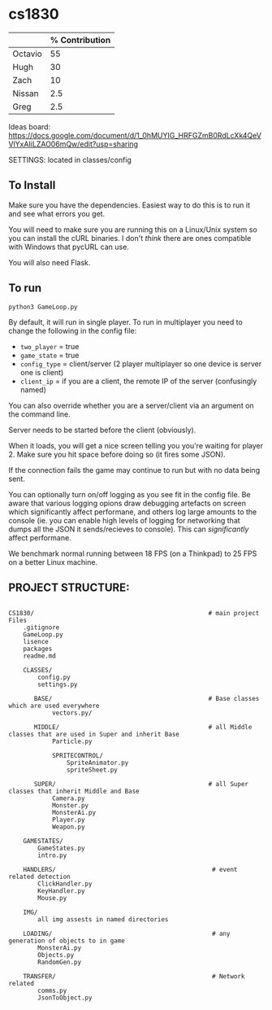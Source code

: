 # cs1830

|         | % Contribution |
|---------|----------------|
| Octavio | 55             |
| Hugh    | 30             |
| Zach    | 10             |
| Nissan  | 2.5            |
| Greg    | 2.5            |

Ideas board: https://docs.google.com/document/d/1_0hMUYIG_HRFGZmB0RdLcXk4QeVVlYxAIiLZAO06mQw/edit?usp=sharing

SETTINGS: located in classes/config

## To Install

Make sure you have the dependencies. Easiest way to do this is to run it and see what errors you get. 

You will need to make sure you are running this on a Linux/Unix system so you can install the cURL binaries. I don't _think_ there are ones compatible with Windows that pycURL can use. 

You will also need Flask.

## To run

`python3 GameLoop.py` 

By default, it will run in single player. To run in multiplayer you need to change the following in the config file: 

- `two_player` = true
- `game_state` = true
- `config_type` = client/server (2 player multiplayer so one device is server one is client)
- `client_ip` = if you are a client, the remote IP of the server (confusingly named)

You can also override whether you are a server/client via an argument on the command line. 

Server needs to be started before the client (obviously).

When it loads, you will get a nice screen telling you you're waiting for player 2. Make sure you hit space before doing so (it fires some JSON). 

If the connection fails the game may continue to run but with no data being sent. 

You can optionally turn on/off logging as you see fit in the config file. Be aware that various logging opions draw debugging artefacts on screen which significantly affect performane, and others log large amounts to the console (ie. you can enable high levels of logging for networking that dumps all the JSON it sends/recieves to console). This can _significantly_ affect performane. 

We benchmark normal running between 18 FPS (on a Thinkpad) to 25 FPS on a better Linux machine. 

## PROJECT STRUCTURE:

```

CS1830/                                                # main project Files
    .gitignore
    GameLoop.py
    lisence
    packages
    readme.md

    CLASSES/
        config.py
        settings.py

       BASE/                                           # Base classes which are used everywhere
            vectors.py/

       MIDDLE/                                         # all Middle classes that are used in Super and inherit Base
            Particle.py

            SPRITECONTROL/
                SpriteAnimator.py
                spriteSheet.py

       SUPER/                                          # all Super classes that inherit Middle and Base
            Camera.py
            Monster.py
            MonsterAi.py
            Player.py
            Weapon.py

    GAMESTATES/
        GameStates.py
        intro.py

    HANDLERS/                                           # event related detection
        ClickHandler.py
        KeyHandler.py
        Mouse.py

    IMG/
        all img assests in named directories

    LOADING/                                            # any generation of objects to in game
        MonsterAi.py
        Objects.py
        RandomGen.py

    TRANSFER/                                           # Network related
        comms.py
        JsonToObject.py

```
